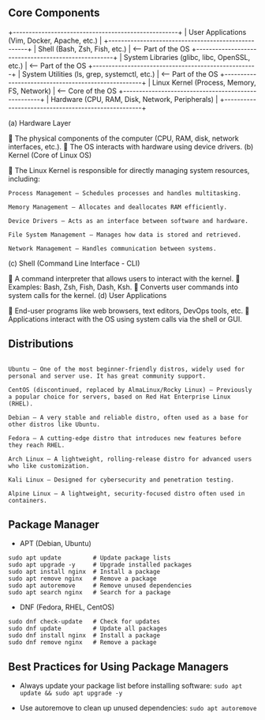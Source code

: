 ## Core Components

+----------------------------------------------------+
| User Applications (Vim, Docker, Apache, etc.)     |
+----------------------------------------------------+
| Shell (Bash, Zsh, Fish, etc.)                     |  <-- Part of the OS
+----------------------------------------------------+
| System Libraries (glibc, libc, OpenSSL, etc.)     |  <-- Part of the OS
+----------------------------------------------------+
| System Utilities (ls, grep, systemctl, etc.)      |  <-- Part of the OS
+----------------------------------------------------+
| Linux Kernel (Process, Memory, FS, Network)       |  <-- Core of the OS
+----------------------------------------------------+
| Hardware (CPU, RAM, Disk, Network, Peripherals)   |
+----------------------------------------------------+


(a) Hardware Layer

🔹 The physical components of the computer (CPU, RAM, disk, network interfaces, etc.).
🔹 The OS interacts with hardware using device drivers.
(b) Kernel (Core of Linux OS)

🔹 The Linux Kernel is responsible for directly managing system resources, including:

    Process Management – Schedules processes and handles multitasking.

    Memory Management – Allocates and deallocates RAM efficiently.

    Device Drivers – Acts as an interface between software and hardware.

    File System Management – Manages how data is stored and retrieved.

    Network Management – Handles communication between systems.

(c) Shell (Command Line Interface - CLI)

🔹 A command interpreter that allows users to interact with the kernel.
🔹 Examples: Bash, Zsh, Fish, Dash, Ksh.
🔹 Converts user commands into system calls for the kernel.
(d) User Applications

🔹 End-user programs like web browsers, text editors, DevOps tools, etc.
🔹 Applications interact with the OS using system calls via the shell or GUI.

## Distributions
```

Ubuntu – One of the most beginner-friendly distros, widely used for personal and server use. It has great community support.

CentOS (discontinued, replaced by AlmaLinux/Rocky Linux) – Previously a popular choice for servers, based on Red Hat Enterprise Linux (RHEL).

Debian – A very stable and reliable distro, often used as a base for other distros like Ubuntu.

Fedora – A cutting-edge distro that introduces new features before they reach RHEL.

Arch Linux – A lightweight, rolling-release distro for advanced users who like customization.

Kali Linux – Designed for cybersecurity and penetration testing.

Alpine Linux – A lightweight, security-focused distro often used in containers.
```

## Package Manager
* APT (Debian, Ubuntu)

```
sudo apt update         # Update package lists
sudo apt upgrade -y     # Upgrade installed packages
sudo apt install nginx  # Install a package
sudo apt remove nginx   # Remove a package
sudo apt autoremove     # Remove unused dependencies
sudo apt search nginx   # Search for a package
```

* DNF (Fedora, RHEL, CentOS)

```
sudo dnf check-update   # Check for updates
sudo dnf update         # Update all packages
sudo dnf install nginx  # Install a package
sudo dnf remove nginx   # Remove a package
```

## Best Practices for Using Package Managers

* Always update your package list before installing software:
`sudo apt update && sudo apt upgrade -y`

* Use autoremove to clean up unused dependencies:
`sudo apt autoremove`

  


